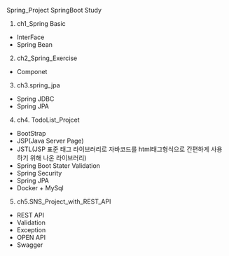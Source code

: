 Spring_Project
SpringBoot Study

1. ch1_Spring Basic
- InterFace
- Spring Bean

2. ch2_Spring_Exercise
- Componet

3. ch3.spring_jpa
- Spring JDBC
- Spring JPA

4. ch4. TodoList_Projcet
- BootStrap
- JSP(Java Server Page)
- JSTL(JSP 표준 태그 라이브러리로 자바코드를 html태그형식으로 간편하게 사용하기 위해 나온 라이브러리)
- Spring Boot Stater Validation
- Spring Security
- Spring JPA
- Docker + MySql

5. ch5.SNS_Project_with_REST_API 
- REST API
- Validation
- Exception
- OPEN API
- Swagger